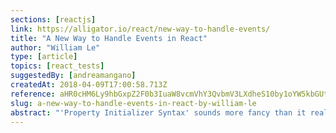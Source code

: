 ```yaml
---
sections: [reactjs]
link: https://alligator.io/react/new-way-to-handle-events/
title: "A New Way to Handle Events in React"
author: "William Le"
type: [article]
topics: [react_tests]
suggestedBy: [andreamangano]
createdAt: 2018-04-09T17:00:58.713Z
reference: aHR0cHM6Ly9hbGxpZ2F0b3IuaW8vcmVhY3QvbmV3LXdheS10by1oYW5kbGUtZXZlbnRzLw
slug: a-new-way-to-handle-events-in-react-by-william-le
abstract: "'Property Initializer Syntax' sounds more fancy than it really is. In this bite-sized tutorial see how this alternative way of writing event handlers will help eliminate boilerplate in your constructor and also defend against frivolous memory usage in your renders."
---
```

